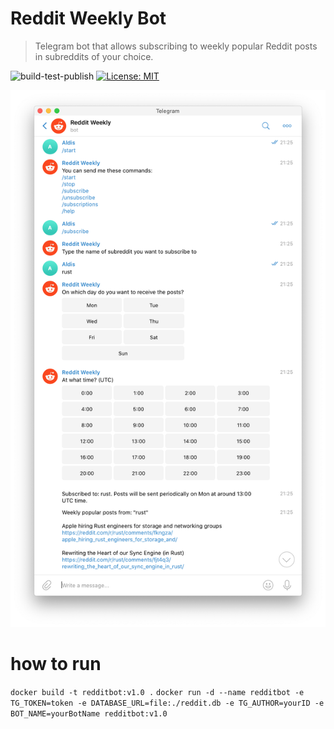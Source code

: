# Reddit Weekly Bot
> Telegram bot that allows subscribing to weekly popular Reddit posts in subreddits of your choice.

![build-test-publish](https://github.com/aldis-ameriks/reddit-bot/workflows/build-test-publish/badge.svg)
[![License: MIT](https://img.shields.io/badge/License-MIT-yellow.svg)](https://opensource.org/licenses/MIT)

<p align="center">
  <img src="bot.png" width="668">
</p>


# how to run 
`docker build -t redditbot:v1.0 .`
`docker run -d --name redditbot -e TG_TOKEN=token -e DATABASE_URL=file:./reddit.db -e TG_AUTHOR=yourID -e BOT_NAME=yourBotName redditbot:v1.0`
